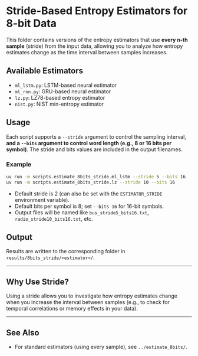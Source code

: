 # Stride-Based Entropy Estimators for 8-bit Data

This folder contains versions of the entropy estimators that use **every n-th sample** (stride) from the input data, allowing you to analyze how entropy estimates change as the time interval between samples increases.

## Available Estimators
- `ml_lstm.py`: LSTM-based neural estimator
- `ml_rnn.py`: GRU-based neural estimator
- `lz.py`: LZ78-based entropy estimator
- `nist.py`: NIST min-entropy estimator

## Usage
Each script supports a `--stride` argument to control the sampling interval, **and a `--bits` argument to control word length (e.g., 8 or 16 bits per symbol)**. The stride and bits values are included in the output filenames.

### Example
```bash
uv run -m scripts.estimate_8bits_stride.ml_lstm --stride 5 --bits 16
uv run -m scripts.estimate_8bits_stride.lz --stride 10 --bits 16
```

- Default stride is 2 (can also be set with the `ESTIMATOR_STRIDE` environment variable).
- Default bits per symbol is 8; set `--bits 16` for 16-bit symbols.
- Output files will be named like `bus_stride5_bits16.txt`, `radio_stride10_bits16.txt`, etc.

## Output
Results are written to the corresponding folder in `results/8bits_stride/<estimator>/`.

---

## Why Use Stride?
Using a stride allows you to investigate how entropy estimates change when you increase the interval between samples (e.g., to check for temporal correlations or memory effects in your data).

---

## See Also
- For standard estimators (using every sample), see `../estimate_8bits/`.
